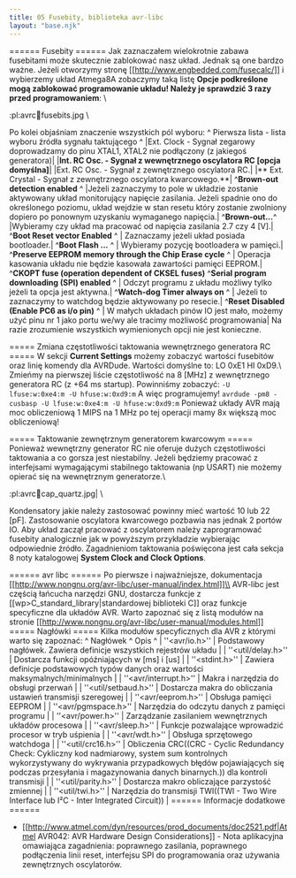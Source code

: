 ```yaml
---
title: 05 Fusebity, biblioteka avr-libc
layout: "base.njk"
---
```



====== Fusebity ======
Jak zaznaczałem wielokrotnie zabawa fusebitami może skutecznie zablokować nasz układ. Jednak są one bardzo ważne. Jeżeli otworzymy stronę [[http://www.engbedded.com/fusecalc/]] i wybierzemy układ Atmega8A zobaczymy taką listę **Opcje podkreślone mogą zablokować programowanie układu! Należy je sprawdzić 3 razy przed programowaniem**: \\

 :pl:avrc:art:fusebits.jpg \\

Po kolei objaśniam znaczenie wszystkich pól wyboru:
^ Pierwsza lista - lista wyboru źródła sygnału taktującego ^
|Ext. Clock - Sygnał zegarowy doprowadzamy do pinu XTAL1, XTAL2 nie podłączony (z jakiegoś generatora)|
|**Int. RC Osc. - Sygnał z wewnętrznego oscylatora RC [opcja domyślna]**|
|Ext. RC Osc. - Sygnał z zewnętrznego oscylatora RC.|
|** Ext. Crystal - Sygnał z zewnętrznego oscylatora kwarcowego.**|
^__Brown-out detection enabled__ ^
|Jeżeli zaznaczymy to pole w układzie zostanie aktywowany układ monitorujący napięcie zasilania. Jeżeli spadnie ono do określonego poziomu, układ wejdzie w stan resetu który zostanie zwolniony dopiero po ponownym uzyskaniu wymaganego napięcia.|
^__Brown-out...__^
|Wybieramy czy układ ma pracować od napięcia zasilania 2.7 czy 4 [V].|
^__Boot Reset vector Enabled__ ^
| Zaznaczamy jeżeli układ posiada bootloader.|
^__Boot Flash ...__ ^
| Wybieramy pozycję bootloadera w pamięci.|
^__Preserve EEPROM memory through the Chip Erase cycle__ ^
| Operacja kasowania układu nie będzie kasowała zawartości pamięci EEPROM.|
^__CKOPT fuse (operation dependent of CKSEL fuses)__
^__Serial program downloading (SPI) enabled__ ^
| Odczyt programu z układu możliwy tylko jeżeli ta opcja jest aktywna.|
^__Watch-dog Timer always on__ ^
| Jeżeli to zaznaczymy to watchdog będzie aktywowany po resecie.|
^__Reset Disabled (Enable PC6 as i/o pin)__ ^
| W małych układach pinów IO jest mało, możemy użyć pinu nr 1 jako portu we/wy ale tracimy możliwość programowania|
Na razie zrozumienie wszystkich wymienionych opcji nie jest konieczne.

===== Zmiana częstotliwości taktowania wewnętrznego generatora RC =====
W sekcji __Current Settings__ możemy zobaczyć wartości fusebitów oraz linię komendy dla AVRDude. Wartości domyślne to: LO 0xE1 HI 0xD9.\\
Zmieńmy na pierwszej liście częstotliwość na 8 [MHz] z wewnętrznego generatora RC (z +64 ms startup). Powinniśmy zobaczyć: <code>-U lfuse:w:0xe4:m -U hfuse:w:0xd9:m</code> A więc programujemy! <code>avrdude -pm8 -cusbasp -U lfuse:w:0xe4:m -U hfuse:w:0xd9:m</code> Ponieważ układy AVR mają moc obliczeniową 1 MIPS na 1 MHz po tej operacji mamy 8x większą moc obliczeniową! 

===== Taktowanie zewnętrznym generatorem kwarcowym =====
Ponieważ wewnętrzny generator RC nie oferuje dużych częstotliwości taktowania a co gorsza jest niestabilny. Jeżeli będziemy pracować z interfejsami wymagającymi stabilnego taktowania (np USART) nie możemy opierać się na wewnętrznym generatorze.\\

:pl:avrc:art:cap_quartz.jpg| \\

Kondensatory jakie należy zastosować powinny mieć wartość 10 lub 22 [pF]. Zastosowanie oscylatora kwarcowego pozbawia nas jednak 2 portów IO. Aby układ zaczął pracować z oscylatorem należy zaprogramować fusebity analogicznie jak w powyższym przykładzie wybierając odpowiednie źródło. Zagadnieniom taktowania poświęcona jest cała sekcja 8 noty katalogowej __System Clock and Clock Options__. 


====== avr libc ======
Po pierwsze i najważniejsze, dokumentacja [[http://www.nongnu.org/avr-libc/user-manual/index.html]]\\
AVR-libc jest częścią łańcucha narzędzi GNU, dostarcza funkcje z [[wp>C_standard_library|standardowej biblioteki C]] oraz funkcje specyficzne dla układów AVR. Warto zapoznać się z listą modułów na stronie [[http://www.nongnu.org/avr-libc/user-manual/modules.html]] 
===== Nagłówki =====
Kilka modułów specyficznych dla AVR z którymi warto się zapoznać:
^ Nagłówek ^ Opis ^
| ''<avr/io.h>'' | Podstawowy nagłówek. Zawiera definicje wszystkich rejestrów układu |
| ''<util/delay.h>'' | Dostarcza funkcji opóźniających w [ms] i [us] |
| ''<stdint.h>'' | Zawiera definicje podstawowych typów danych oraz wartości maksymalnych/minimalnych |
| ''<avr/interrupt.h>'' | Makra i narzędzia do obsługi przerwań |
| ''<util/setbaud.h>'' | Dostarcza makra do obliczania ustawień transmisji szeregowej |
| ''<avr/eeprom.h>'' | Obsługa pamięci EEPROM |
| ''<avr/pgmspace.h>'' | Narzędzia do odczytu danych z pamięci programu |
| ''<avr/power.h>'' | Zarządzanie zasilaniem wewnętrznych układów procesowa  |
| ''<avr/sleep.h>'' | Funkcje pozwalające wprowadzić procesor w tryb uśpienia |
| ''<avr/wdt.h>'' | Obsługa sprzętowego watchdoga |
| ''<util/crc16.h>'' | Obliczenia CRC((CRC - Cyclic Redundancy Check: Cykliczny kod nadmiarowy, system sum kontrolnych wykorzystywany do wykrywania przypadkowych błędów pojawiających się podczas przesyłania i magazynowania danych binarnych.)) dla kontroli transmisji |
| ''<util/parity.h>'' | Dostarcza makro obliczające parzystość zmiennej |
| ''<util/twi.h>'' | Narzędzia do transmisji TWI((TWI - Two Wire Interface lub I²C - Inter Integrated Circuit)) |
====== Informacje dodatkowe ======
  * [[http://www.atmel.com/dyn/resources/prod_documents/doc2521.pdf|Atmel AVR042: AVR Hardware Design Considerations]] - Nota aplikacyjna omawiająca zagadnienia: poprawnego zasilania, poprawnego podłączenia linii reset, interfejsu SPI do programowania oraz używania zewnętrznych oscylatorów.  